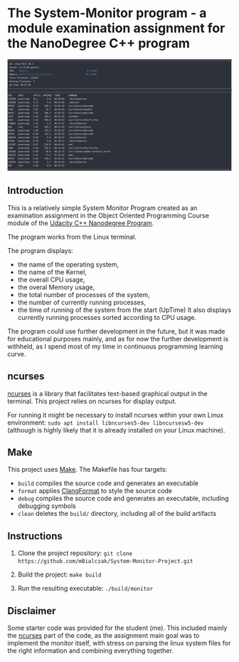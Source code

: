 # The System-Monitor program - a module examination assignment for the NanoDegree C++ program

![System Monitor](images/System_Monitor2.png)

## Introduction

This is a relatively simple System Monitor Program created as an examination assignment in the Object Oriented Programming Course module of the [Udacity C++ Nanodegree Program](https://www.udacity.com/course/c-plus-plus-nanodegree--nd213). 


The program works from the Linux terminal.

The program displays:
- the name of the operating system,
- the name of the Kernel,
- the overall CPU usage,
- the overal Memory usage,
- the total number of processes of the system,
- the number of currently running processes,
- the time of running of the system from the start (UpTime)
It also displays currently running processes sorted according to CPU usage.

The program could use further development in the future, but it was made for educational purposes mainly, and as for now the further development is withheld, as I spend most of my time in continuous programming learning curve.

## ncurses
[ncurses](https://www.gnu.org/software/ncurses/) is a library that facilitates text-based graphical output in the terminal. This project relies on ncurses for display output.

For running it might be necessary to install ncurses within your own Linux environment: `sudo apt install libncurses5-dev libncursesw5-dev` (although is highly likely that it is already installed on your Linux machine).

## Make
This project uses [Make](https://www.gnu.org/software/make/). The Makefile has four targets:
* `build` compiles the source code and generates an executable
* `format` applies [ClangFormat](https://clang.llvm.org/docs/ClangFormat.html) to style the source code
* `debug` compiles the source code and generates an executable, including debugging symbols
* `clean` deletes the `build/` directory, including all of the build artifacts

## Instructions

1. Clone the project repository: `git clone https://github.com/mBialczak/System-Monitor-Project.git`

2. Build the project: `make build`

3. Run the resulting executable: `./build/monitor`

## Disclaimer

Some starter code was provided for the student (me). This included mainly the [ncurses](https://www.gnu.org/software/ncurses/) part of the code, as the assignment main goal was to implement the monitor itself, with stress on parsing the linux system files for the right information and combining everything together.

